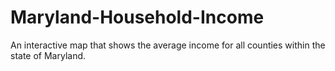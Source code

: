 # Maryland-Household-Income
An interactive map that shows the average income for all counties within the state of Maryland. 
